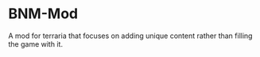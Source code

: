 # BNM-Mod
A mod for terraria that focuses on adding unique content rather than filling the game with it.
